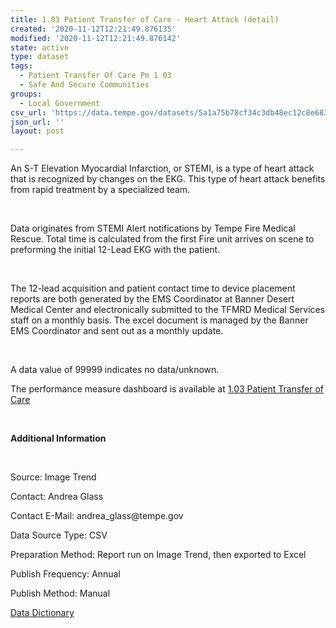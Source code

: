 ```yaml
---
title: 1.03 Patient Transfer of Care - Heart Attack (detail)
created: '2020-11-12T12:21:49.876135'
modified: '2020-11-12T12:21:49.876142'
state: active
type: dataset
tags:
  - Patient Transfer Of Care Pm 1 03
  - Safe And Secure Communities
groups:
  - Local Government
csv_url: 'https://data.tempe.gov/datasets/5a1a75b78cf34c3db48ec12c8e683477_0.csv'
json_url: ''
layout: post

---
```

<p>An S-T Elevation Myocardial Infarction, or STEMI, is a type of heart attack that is recognized by changes on the EKG. This type of heart attack benefits from rapid treatment by a specialized team.</p><p><br /></p><p>Data originates from STEMI Alert notifications by Tempe Fire Medical Rescue. Total time is calculated from the first Fire unit arrives on scene to preforming the initial 12-Lead EKG with the patient.</p><p><br /></p><p>The 12-lead acquisition and patient contact time to device placement reports are both generated by the EMS Coordinator at Banner Desert Medical Center and electronically submitted to the TFMRD Medical Services staff on a monthly basis. The excel document is managed by the Banner EMS Coordinator and sent out as a monthly update.</p><p><br /></p><p>A data value of 99999 indicates no data/unknown.</p><p>The performance measure dashboard is available at <a href='https://safe-and-secure-communities-tempegov.hub.arcgis.com/pages/patient-transfer-of-care' rel='nofollow ugc' target='_blank'>1.03 Patient Transfer of Care</a><br /></p><p><br /></p><p><b>Additional Information</b></p><p><br /></p><p>Source: Image Trend</p><p>Contact: Andrea Glass</p><p>Contact E-Mail: andrea_glass@tempe.gov</p><p>Data Source Type: CSV</p><p>Preparation Method: Report run on Image Trend, then exported to Excel</p><p>Publish Frequency: Annual</p><p>Publish Method: Manual</p><p><a href='https://gis.tempe.gov/design/data-dictionary/1.03%20Patient%20Transfer%20Heart%20Attack%20(detail)%20DD/' rel='nofollow ugc' target='_blank'>Data Dictionary</a><br /></p>
